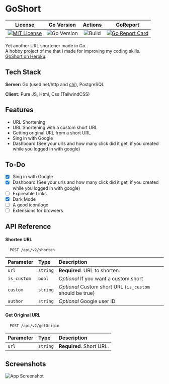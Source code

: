 # GoShort
License             |  Go Version | Actions | GoReport
:-------------------------:|:-------------------------:|:--:|:--:
[![MIT License](https://img.shields.io/github/license/batt0s/goshort?style=flat-square)](https://github.com/batt0s/goshort/blob/master/LICENSE) | ![Go Version](https://img.shields.io/github/go-mod/go-version/batt0s/goshort/master?label=Go%20Version&logo=go&style=flat-square) | ![Build](https://img.shields.io/github/workflow/status/batt0s/goshort/Go/master?style=flat-square) | [![Go Report Card](https://goreportcard.com/badge/github.com/batt0s/goshort)](https://goreportcard.com/report/github.com/batt0s/goshort)

Yet another URL shortener made in Go. \
A hobby project of me that i made for improving my coding skills.\
[GoShort on Heroku](https://goshrt.herokuapp.com).




## Tech Stack

**Server:** Go (used net/http and [chi](https://github.com/go-chi/chi)), PostgreSQL

**Client:** Pure JS, Html, Css (TailwindCSS)


## Features

- URL Shortening
- URL Shortening with a custom short URL
- Getting original URL from a short URL
- Sing in with Google
- Dashboard (See your urls and how many click did it get, if you created while you logged in with google)


## To-Do
- [x] Sing in with Google
- [x] Dashboard (See your urls and how many click did it get, if you created while you logged in with google)
- [ ] Expireable Links
- [x] Dark Mode
- [ ] A good icon/logo
- [ ] Extensions for browsers
## API Reference

#### Shorten URL

```
  POST /api/v2/shorten
```

| Parameter | Type     | Description                |
| :-------- | :------- | :------------------------- |
| `url` | `string` | **Required**. URL to shorten. |
| `is_custom` | `bool` | *Optional* If you want a custom short |
| `custom` | `string` | *Optional* Custom short URL (`is_custom` should be true) |
| `author` | `string` | *Optional* Google user ID |



#### Get Original URL

```
  POST /api/v2/getOrigin
```

| Parameter | Type     | Description                |
| :-------- | :------- | :------------------------- |
| `url` | `string` | **Required**. Short URL. |


## Screenshots

![App Screenshot](https://i.imgur.com/9qoWbQd.png)

